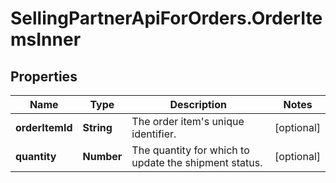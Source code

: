 # SellingPartnerApiForOrders.OrderItemsInner

## Properties
Name | Type | Description | Notes
------------ | ------------- | ------------- | -------------
**orderItemId** | **String** | The order item's unique identifier. | [optional] 
**quantity** | **Number** | The quantity for which to update the shipment status. | [optional] 


